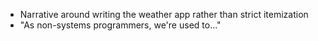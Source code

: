 - Narrative around writing the weather app rather than strict itemization
- "As non-systems programmers, we're used to..."
